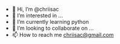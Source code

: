 - 👋 Hi, I’m @chriisac
- 👀 I’m interested in ...
- 🌱 I’m currently learning python
- 💞️ I’m looking to collaborate on ...
- 📫 How to reach me chriisac@gmail.com

<!---
chriisac/chriisac is a ✨ special ✨ repository because its `README.md` (this file) appears on your GitHub profile.
You can click the Preview link to take a look at your changes.
--->
